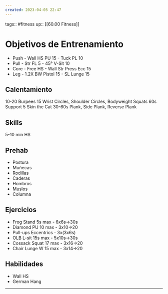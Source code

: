 ```yaml
---
created: 2023-04-05 22:47
---
```

tags:: #fitness
up:: [[60.00 Fitness]]
# Objetivos de Entrenamiento
- Push - Wall HS PU 15 - Tuck PL 10
- Pull - Str FL 5 - 45° V-Sit 10
- Core - Free HS - Wall Str Press Ecc 15
- Leg - 1.2X BW Pistol 15 - SL Lunge 15

## Calentamiento
10-20 Burpees
15 Wrist Circles, Shoulder Circles, Bodyweight Squats
60s Support
5 Skin the Cat
30-60s Plank, Side Plank, Reverse Plank

## Skills
5-10 min HS

## Prehab
- Postura
- Muñecas
- Rodillas
- Caderas
- Hombros
- Muslos
- Columna

## Ejercicios
- Frog Stand 5s max - 6x6s->30s
- Diamond PU 10 max - 3x10->20
- Pull-ups Eccentrics - 3x(3x6s)
- OLB L-sit 15s max - 5x10s->30s
- Cossack Squat 17 max - 3x16->20
- Chair Lunge W 15 max - 3x14->20


## Habilidades
- Wall HS
- German Hang
___
